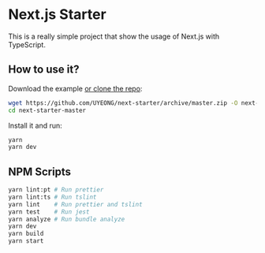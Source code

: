 # Next.js Starter

This is a really simple project that show the usage of Next.js with TypeScript.

## How to use it?

Download the example [or clone the repo](https://github.com/UYEONG/next-starter.git):

```bash
wget https://github.com/UYEONG/next-starter/archive/master.zip -O next-starter.zip && unzip next-starter.zip && rm next-starter.zip
cd next-starter-master
```

Install it and run:

```bash
yarn
yarn dev
```

## NPM Scripts

```bash
yarn lint:pt # Run prettier
yarn lint:ts # Run tslint
yarn lint    # Run prettier and tslint
yarn test    # Run jest
yarn analyze # Run bundle analyze
yarn dev
yarn build
yarn start
```
